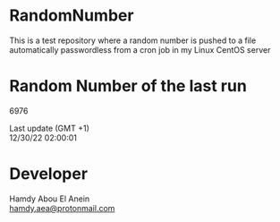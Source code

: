 # RandomNumber    
This is a test repository where a random number is pushed to a file automatically passwordless from a cron job in my Linux CentOS server    
# Random Number of the last run   
6976
      
Last update (GMT +1)    
12/30/22 02:00:01
# Developer    
Hamdy Abou El Anein   
hamdy.aea@protonmail.com
